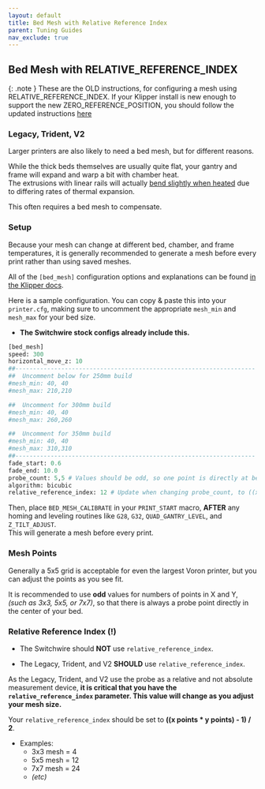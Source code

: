 ```yaml
---
layout: default
title: Bed Mesh with Relative Reference Index
parent: Tuning Guides
nav_exclude: true
---
```

## Bed Mesh with RELATIVE_REFERENCE_INDEX

{: .note }
These are the OLD instructions, for configuring a mesh using RELATIVE_REFERENCE_INDEX.  If your Klipper install is new enough to support the new ZERO_REFERENCE_POSITION, you should follow the updated instructions [here](./secondary_printer_tuning.html)

### Legacy, Trident, V2

Larger printers are also likely to need a bed mesh, but for different reasons.

While the thick beds themselves are usually quite flat, your gantry and frame will expand and warp a bit with chamber heat.\
The extrusions with linear rails will actually [bend slightly when heated](./images/bimetallic_flex.png) due to differing rates of thermal expansion.

This often requires a bed mesh to compensate.

### Setup

Because your mesh can change at different bed, chamber, and frame temperatures, it is generally recommended to generate a mesh before every print rather than using saved meshes.

All of the `[bed_mesh]` configuration options and explanations can be found [in the Klipper docs](https://github.com/KevinOConnor/klipper/blob/master/docs/Bed_Mesh.md).


Here is a sample configuration. You can copy & paste this into your `printer.cfg`, making sure to uncomment the appropriate `mesh_min` and `mesh_max` for your bed size.
- **The Switchwire stock configs already include this.**

```python
[bed_mesh]
speed: 300
horizontal_move_z: 10
##--------------------------------------------------------------------
##	Uncomment below for 250mm build
#mesh_min: 40, 40
#mesh_max: 210,210

##	Uncomment for 300mm build
#mesh_min: 40, 40
#mesh_max: 260,260

##	Uncomment for 350mm build
#mesh_min: 40, 40
#mesh_max: 310,310
##--------------------------------------------------------------------
fade_start: 0.6
fade_end: 10.0
probe_count: 5,5 # Values should be odd, so one point is directly at bed center
algorithm: bicubic
relative_reference_index: 12 # Update when changing probe_count, to ((x points * y points) - 1) / 2. (the center point)
```

Then, place `BED_MESH_CALIBRATE` in your `PRINT_START` macro, **AFTER** any homing and leveling routines like `G28`, `G32`, `QUAD_GANTRY_LEVEL`, and `Z_TILT_ADJUST`.\
This will generate a mesh before every print.

### Mesh Points

Generally a 5x5 grid is acceptable for even the largest Voron printer, but you can adjust the points as you see fit.

It is recommended to use **odd** values for numbers of points in X and Y, *(such as 3x3, 5x5, or 7x7)*, so that there is always a probe point directly in the center of your bed. 

### Relative Reference Index (!)

- The Switchwire should **NOT** use `relative_reference_index`.

- The Legacy, Trident, and V2 **SHOULD** use `relative_reference_index`.

As the Legacy, Trident, and V2 use the probe as a relative and not absolute measurement device, **it is critical that you have the `relative_reference_index` parameter. This value will change as you adjust your mesh size.**

Your `relative_reference_index` should be set to **((x points * y points) - 1) / 2**.
- Examples:
    - 3x3 mesh = 4
    - 5x5 mesh = 12
    - 7x7 mesh = 24 
    - *(etc)*
